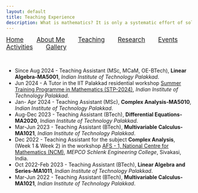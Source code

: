 ```yaml
---
layout: default
title: Teaching Experience
description: What is mathematics? It is only a systematic effort of solving puzzles posed by nature. — Shakuntala Devi
---
```


<p allign="center"> <span style="font-size:larger;"> <a href="index">Home</a></span> &nbsp; &nbsp; &nbsp; &nbsp; <span style="font-size:larger;"> <a href="about">About Me</a></span>  &nbsp; &nbsp; &nbsp; &nbsp;   <span style="font-size:larger;"> <a href="teaching">Teaching</a></span>  &nbsp; &nbsp; &nbsp; &nbsp; <span style="font-size:larger;"> <a href="research">Research</a></span>  &nbsp; &nbsp; &nbsp; &nbsp; <span style="font-size:larger;"> <a href="event">Events</a></span>  &nbsp; &nbsp; &nbsp; &nbsp; <span style="font-size:larger;"> <a href="activities">Activities</a></span>  &nbsp; &nbsp; &nbsp; &nbsp; <span style="font-size:larger;"> <a href="gallery">Gallery</a></span>   </p>


<br/>


- Since Aug 2024 - Teaching Assistant (MSc, MCaM, OE-BTech), **Linear Algebra-MA5001**, _Indian Institute of Technology Palakkad_.
- Jun 2024 - A Tutor in the IIT Palakkad residential workshop [Summer Training Programme in Mathematics (STP-2024)](https://sites.google.com/iitpkd.ac.in/stpmathiitpkd/home), _Indian Institute of Technology Palakkad_.
- Jan- Apr 2024 - Teaching Assistant (MSc), **Complex Analysis-MA5010**, _Indian Institute of Technology Palakkad_. 
- Aug-Dec 2023 - Teaching Assistant (BTech), **Differential Equations-MA2020**, _Indian Institute of Technology Palakkad_. 
- Mar-Jun 2023 - Teaching Assistant (BTech), **Multivariable Calculus-MA1021**, _Indian Institute of Technology Palakkad_.
- Dec 2022 - Teaching Assistant for the subject **Complex Analysis**, (Week 1 & Week 2) in the workshop [AFS - 1, National Centre for Mathematics (NCM)](https://www.atmschools.org/school/2022/AFS-I/afs-mep-siva/speakers-and-syllabus), _MEPCO Schlenk Engineering College_, Sivakasi, India.
- Oct 2022-Feb 2023 - Teaching Assistant (BTech), **Linear Algebra and Series-MA1011**, _Indian Institute of Technology Palakkad_.
- Mar-Jun 2022 - Teaching Assistant (BTech), **Multivariable Calculus-MA1021**, _Indian Institute of Technology Palakkad_.

